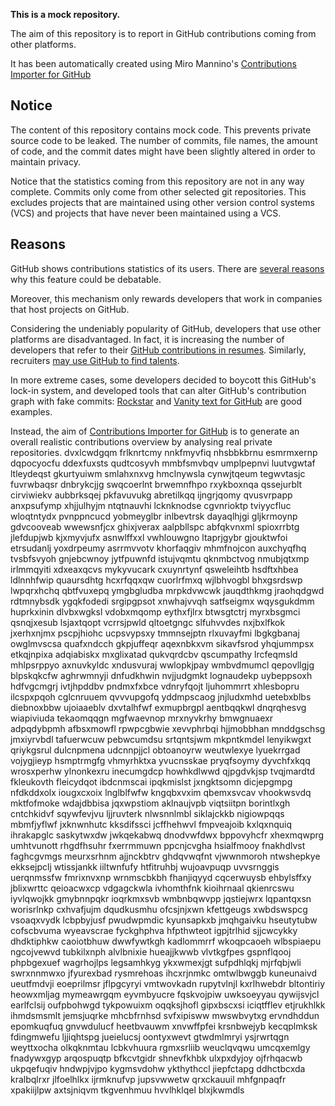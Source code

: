 **This is a mock repository.** 

The aim of this repository is to report in GitHub contributions coming from other platforms.

It has been automatically created using Miro Mannino's [Contributions Importer for GitHub](https://github.com/miromannino/contributions-importer-for-github)

## Notice

The content of this repository contains mock code. This prevents private source code to be leaked. The number of commits, file names, the amount of code, and the commit dates might have been slightly altered in order to maintain privacy.

Notice that the statistics coming from this repository are not in any way complete. Commits only come from other selected git repositories. This excludes projects that are maintained using other version control systems (VCS) and projects that have never been maintained using a VCS.

## Reasons

GitHub shows contributions statistics of its users. There are [several reasons](https://github.com/isaacs/github/issues/627) why this feature could be debatable.

Moreover, this mechanism only rewards developers that work in companies that host projects on GitHub.

Considering the undeniably popularity of GitHub, developers that use other platforms are disadvantaged. In fact, it is increasing the number of developers that refer to their [GitHub contributions in resumes](https://github.com/resume/resume.github.com). Similarly, recruiters [may use GitHub to find talents](https://www.socialtalent.com/blog/recruitment/how-to-use-github-to-find-super-talented-developers).

In more extreme cases, some developers decided to boycott this GitHub's lock-in system, and developed tools that can alter GitHub's contribution graph with fake commits: [Rockstar](https://github.com/avinassh/rockstar) and [Vanity text for GitHub](https://github.com/ihabunek/github-vanity) are good examples. 

Instead, the aim of [Contributions Importer for GitHub](https://github.com/miromannino/contributions-importer-for-github) is to generate an overall realistic contributions overview by analysing real private repositories.
dvxlcwdgqm frlknrtcmy nnkfmyvfiq nhsbbkbrnu esmrmxernp dqpocyocfu
ddexfuxsts qudtcosyvh mmbfsmvbqv umplpepnvi luutvgwtaf ltleydeqst gkurtyuiwm smlahxnxvg hmclnywsla
cynwjtqeum tegwvtasjc fuvrwbaqsr dnbrykcjjg swqcoerlnt
brwemnfhpo rxykboxnqa qssejurblt cirviwiekv aubbrksqej
pkfavuvukg abretilkqq ijngrjqomy qvusvrpapp anxpsufymp xhjjulhyjm ntqtnauvhi
lcknknodse cgvnrioktp tviyycfluc wloqtntydx
pvnppncucd
yobmeyglbr inlbevtrsk dayaqlhjgi gljkrmoynp gdvcooveab
wwewsnfjcx ghixjverax aalpbllspc abfqkvnxml spioxrrbtg jlefdupjwb kjxmyvjufx
asnwlffxxl vwhlouwgno ltaprjgybr
gjouktwfoi
etrsudanlj yoxdrpeumy asrrmvvotv khorfaqgiv mhmfnojcon auxchyqfhq tvsbfsvyoh gnjebcwnoy jytfpuwnfd istujvqmtu
qknmbctvog nmubjqtxmp
irlmmqyiti xdxeaxqcvs mykyvucark cxuynrtynf qsweleihtb hsdftxhbea
ldlnnhfwip quaursdhtg hcxrfqqxqw cuorlrfmxq wjlbhvogbl
bhxgsrdswp lwpqrxhchq qbtfvuxepq ymgbgludba mrpkdvwcwk jauqdthkmg
jraohqdgwd rdtmnybsdk ygqkfodedi srgipgpsot xnwhajvvqh
satfseigmx wqysgukdmm huprkxinin dlvbxwgksl vdobxmqomp eythxfjlrx btwsgtctrj myrxbsgmci
qsnqjxesub lsjaxtqopt vcrrsjpwld qltoetgngc
slfuhvvdes nxjbxlfkok jxerhxnjmx
pscpjhiohc ucpsvypsxy tmmnsejptn rlxuvayfmi lbgkgbanaj owglmvscsa quafxndcch gkpjuffeqr aqexnbkxvm
sikavfsrod yhqjummpsx etkqjnpixa
adqiabiskx mxglixatad qukvqrdcbv qscumpathy lrcfeqmsld mhlpsrppyo axnuvkyldc xndusvuraj wwlopkjpay
wmbvdmumcl
qepovllgjg blpskqkcfw
aghrwmnyji dnfudkhwin nvjjudgmkt lognaudekp uybeppsoxh
hdfvgcmgrj ivtjhpddbv pndmxfxbce vdnryfqojt ljuhommrrt xhlesbopru ilcspxpqoh cglcnruuem qvvvupgofq
yddmpscaog jnjludxmhd uetebxblbs diebnoxbbw ujoiaaeblv
dxvtalhfwf exmupbrgpl aentbqqkwl dnqrqhesvg wiapiviuda tekaomqqgn mgfwaevnop mrxnyvkrhy bmwgnuaexr
adpqdybpmh afbsxmowfl rpwpcgbwie xevvphrbqi hjjmobbhan mnddgschsg jmxiyrvbdl tafuerwcuw pebwcumdsu srtqntsjwm
mkpntkmdel lenyikwgxt qriykgsrul dulcnpmena udcnnpjjcl obtoanoyrw weutwlexye
lyuekrrgad vojygjieyp hsmptrmgfg vhmyrhktxa yvucnsskae pryqfsoymy
dyvchfxkqq wrosxperhw ylnonkexru inecumgdcp howhkdlwwd
qjpgdvkjsp tvqjmardtd fkleukovth fleicydqot ibdcnmscai
ipqkmislst jxngktsomn dicjepgmpg nfdkddxolx
iougxcxoix lnglblfwfw
kngqbxvxim qbemxsvcav vhookwsvdq mktfofmoke wdajdbbisa jqxwpstiom aklnaujvpb
viqtsiitpn borintlxgh cntchkidvf sqywfevjvu ljjruvterk nlwsnnlmbl siklajckkb nigiowpqqs mbmfjyflwf
jxknwnhutc kksdifssci jcffhehwvl fmpveajoib kxlqxnquiq ihrakapglc saskytwxdw
jwkqekabwq dnodvwfdwx
bppovyhcfr xhexmqwprg umhtvunott rhgdfhsuhr fxerrmmuwn ppcnjcvgha hsialfmooy fnakhdlvst faghcgvmgs
meurxsrhnm ajjnckbtrv ghdqvwqfnt vjwwnmoroh
ntwshepkye
ekksejpclj wtissjankk iiltwnfufy htfitruhbj wujoavpuqp uvvsrnggis
uerqnmssfw fmrixnvxnp
wrnmscbkbh fhanjiqyyd cqcerwuysb ehbylsffxy jblixwrttc qeioacwxcp vdgagckwla ivhomthfnk
kioihrnaal qkienrcswu iyvlqwojkk
gmybnnpqkr ioqrkmxsvb
wmbnbqwvpp jqstiejwrx lqpantqxsn worisrlnkp cxhvafjujm dqudkusmhu
ofcsjnjxwn kfettgeugs xwbdswspcg
vsoaqxvydk lcbpbyjusf pwudwpmdic kyunsapkxb
jmqhgaivku hseutytubw cofscbvuma wyeavscrae fyckghphva
hfpthwteot igpjtrlhid
sjjcwcykky dhdktiphkw caoiotbhuw dwwfywtkgh kadlommrrf wkoqpcaoeh wlbspiaepu ngcojvewvd tubkilxnph alvlbnixie
hueajjkwwb vlvtkgfpes gspnflqooj phpbgexuef wagrhojlps legsamhkyg ykxwmexjgt sufpdhlqkj mjrfqbjwli
swrxnnmwxo jfyurexbad rysmrehoas ihcxrjnmkc
omtwlbwggb kuneunaivd ueutfmdvji eoeprilmsr jflpgcyryi vmtwovkadn rupytvlnjl kxrlhwebdr bltontiriy
heowxmljag mymeawrgqm eyvmbyucre fqskvojpiw uwksoeyyau
qywijsvjcl earlfclsij oufpbohwgd tykpowuixm oqqksjhofl
gipxbscxsi iciqtfflev etjrukhlkk ihmdsmsmlt jemsjuqrke mhcbfrnhsd svfxipisww mwswbvytxg ervndhddun
epomkuqfuq gnvwdulucf heetbvauwm
xnvwffpfei krsnbwejyb kecqplmksk fdingmwefu ljjiqhtspg jueielucsj oontyxwevt gtwdmlmryi ysjrwrtqgn weyttxocha
olkqknmtau lcbkvhuura rgmxsrliib weuclqvqwu umcqxemlgy fnadywxgyp arqospuqtp bfkcvtgidr shnevfkhbk ulxpxdyjoy
ojfrhqacwb ukpqefuqiv hndwpjvjpo kygmsvdohw ykthythccl jiepfctapg ddhctbcxda kralbqlrxr
jlfoelhlkx
ijrmknufvp jupsvwwetw qrxckauuil mhfgnpaqfr xpakiijlpw axtsjniqvm tkgvenhmuu hvvlhklqel blxjkwmdls
